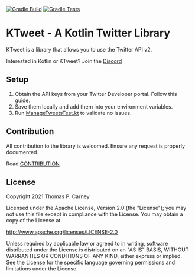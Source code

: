 [![Gradle Build](https://github.com/ChromasIV/KTweet/actions/workflows/gradle-build.yml/badge.svg?branch=master)](https://github.com/ChromasIV/KTweet/actions/workflows/gradle-build.yml) [![Gradle Tests](https://github.com/ChromasIV/KTweet/actions/workflows/gradle-tests.yml/badge.svg)](https://github.com/ChromasIV/KTweet/actions/workflows/gradle-tests.yml)
# KTweet - A Kotlin Twitter Library
KTweet is a library that allows you to use the Twitter API v2.

Interested in Kotlin or KTweet? Join the [Discord](https://discord.gg/aSBXXkzb3f)

## Setup
1. Obtain the API keys from your Twitter Developer portal. Follow this [guide](https://developer.twitter.com/en/docs/twitter-api/getting-started/getting-access-to-the-twitter-api).
2. Save them locally and add them into your environment variables. 
3. Run [ManageTweetsTest.kt](src/test/kotlin/com/chromasgaming/ktweet/tweets/ManageTweetsTest.kt) to validate no issues.

## Contribution  
All contribution to the library is welcomed.
Ensure any request is properly documented.

Read [CONTRIBUTION](https://github.com/ChromasIV/KTweet/blob/ChromasIV-contributing-draft-1/CONTRIBUTING.md)

## License
   Copyright 2021 Thomas P. Carney

   Licensed under the Apache License, Version 2.0 (the "License");
   you may not use this file except in compliance with the License.
   You may obtain a copy of the License at
   
   http://www.apache.org/licenses/LICENSE-2.0

   Unless required by applicable law or agreed to in writing, software
   distributed under the License is distributed on an "AS IS" BASIS,
   WITHOUT WARRANTIES OR CONDITIONS OF ANY KIND, either express or implied.
   See the License for the specific language governing permissions and
   limitations under the License.
